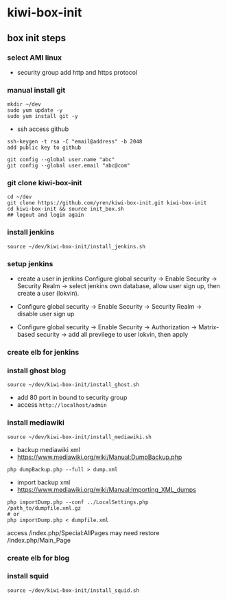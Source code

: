 # kiwi-box-init


## box init steps

### select AMI linux
* security group add http and https protocol

### manual install git
```
mkdir ~/dev
sudo yum update -y
sudo yum install git -y
```

* ssh access github
```
ssh-keygen -t rsa -C "email@address" -b 2048
add public key to github

git config --global user.name "abc"
git config --global user.email "abc@com"
```

### git clone kiwi-box-init
```
cd ~/dev
git clone https://github.com/yren/kiwi-box-init.git kiwi-box-init
cd kiwi-box-init && source init_box.sh
## logout and login again
```

### install jenkins
```
source ~/dev/kiwi-box-init/install_jenkins.sh
```
### setup jenkins
* create a user in jenkins
Configure global security -> Enable Security -> Security Realm -> select jenkins own database, allow user sign up, then create a user (lokvin).

* Configure global security -> Enable Security -> Security Realm -> disable user sign up

* Configure global security -> Enable Security -> Authorization -> Matrix-based security -> add all previlege to user lokvin, then apply

### create elb for jenkins

### install ghost blog
```
source ~/dev/kiwi-box-init/install_ghost.sh
```
* add 80 port in bound to security group
* access `http://localhost/admin`
 

### install mediawiki
```
source ~/dev/kiwi-box-init/install_mediawiki.sh
```
* backup mediawiki xml
* https://www.mediawiki.org/wiki/Manual:DumpBackup.php
```
php dumpBackup.php --full > dump.xml
```

* import backup xml
* https://www.mediawiki.org/wiki/Manual:Importing_XML_dumps

```
php importDump.php --conf ../LocalSettings.php /path_to/dumpfile.xml.gz
# or
php importDump.php < dumpfile.xml
```
access /index.php/Special:AllPages
may need restore /index.php/Main_Page 

### create elb for blog

### install squid
```
source ~/dev/kiwi-box-init/install_squid.sh
```